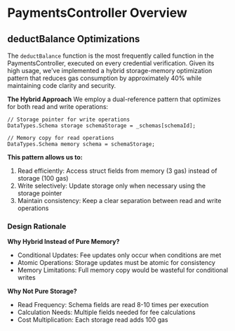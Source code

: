 # PaymentsController Overview





## deductBalance Optimizations

The `deductBalance` function is the most frequently called function in the PaymentsController, executed on every credential verification. 
Given its high usage, we've implemented a hybrid storage-memory optimization pattern that reduces gas consumption by approximately 40% while maintaining code clarity and security.

**The Hybrid Approach**
We employ a dual-reference pattern that optimizes for both read and write operations:
```solidity
// Storage pointer for write operations
DataTypes.Schema storage schemaStorage = _schemas[schemaId];

// Memory copy for read operations  
DataTypes.Schema memory schema = schemaStorage;
```

**This pattern allows us to:**

1. Read efficiently: Access struct fields from memory (3 gas) instead of storage (100 gas)
2. Write selectively: Update storage only when necessary using the storage pointer
3. Maintain consistency: Keep a clear separation between read and write operations

### Design Rationale

**Why Hybrid Instead of Pure Memory?**
- Conditional Updates: Fee updates only occur when conditions are met
- Atomic Operations: Storage updates must be atomic for consistency
- Memory Limitations: Full memory copy would be wasteful for conditional writes

**Why Not Pure Storage?**
- Read Frequency: Schema fields are read 8-10 times per execution
- Calculation Needs: Multiple fields needed for fee calculations
- Cost Multiplication: Each storage read adds 100 gas